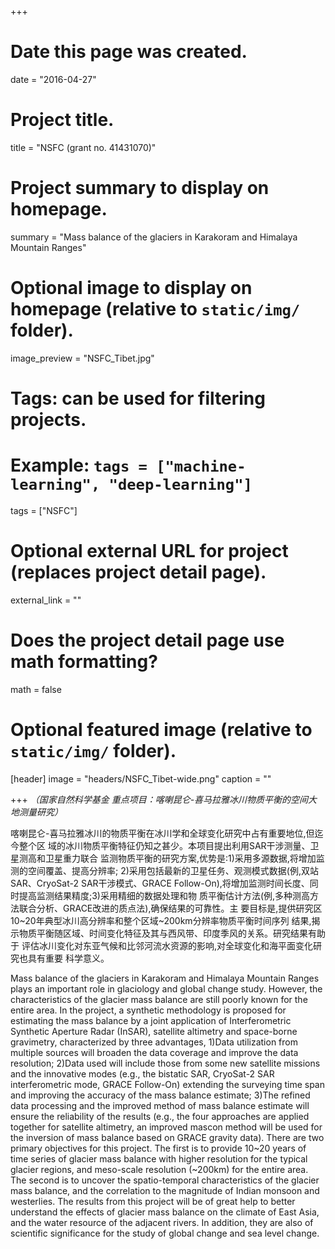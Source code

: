 +++
# Date this page was created.
date = "2016-04-27"

# Project title.
title = "NSFC  (grant no. 41431070)"

# Project summary to display on homepage.
summary = "Mass balance of the glaciers in Karakoram and Himalaya Mountain Ranges"

# Optional image to display on homepage (relative to `static/img/` folder).
image_preview = "NSFC_Tibet.jpg"

# Tags: can be used for filtering projects.
# Example: `tags = ["machine-learning", "deep-learning"]`
tags = ["NSFC"]

# Optional external URL for project (replaces project detail page).
external_link = ""

# Does the project detail page use math formatting?
math = false

# Optional featured image (relative to `static/img/` folder).
[header]
image = "headers/NSFC_Tibet-wide.png"
caption = ""

+++
*（国家自然科学基金 重点项目：喀喇昆仑-喜马拉雅冰川物质平衡的空间大地测量研究）*

喀喇昆仑-喜马拉雅冰川的物质平衡在冰川学和全球变化研究中占有重要地位,但迄今整个区 域的冰川物质平衡特征仍知之甚少。本项目提出利用SAR干涉测量、卫星测高和卫星重力联合 监测物质平衡的研究方案,优势是:1)采用多源数据,将增加监测的空间覆盖、提高分辨率; 2)采用包括最新的卫星任务、观测模式数据(例,双站SAR、CryoSat-2 SAR干涉模式、GRACE Follow-On),将增加监测时间长度、同时提高监测结果精度;3)采用精细的数据处理和物 质平衡估计方法(例,多种测高方法联合分析、GRACE改进的质点法),确保结果的可靠性。主 要目标是,提供研究区10~20年典型冰川高分辨率和整个区域~200km分辨率物质平衡时间序列 结果,揭示物质平衡随区域、时间变化特征及其与西风带、印度季风的关系。研究结果有助于 评估冰川变化对东亚气候和比邻河流水资源的影响,对全球变化和海平面变化研究也具有重要 科学意义。

Mass balance of the glaciers in Karakoram and Himalaya Mountain Ranges plays an important role in glaciology and global change study. However, the characteristics of the glacier mass balance are still poorly known for the entire area. In the project, a synthetic methodology is proposed for estimating the mass balance by a joint application of Interferometric Synthetic Aperture Radar (InSAR), satellite altimetry and space-borne gravimetry, characterized by three advantages, 1)Data utilization from multiple sources will broaden the data coverage and improve the data resolution; 2)Data used will include those from some new satellite missions and the innovative modes (e.g., the bistatic SAR, CryoSat-2 SAR interferometric mode, GRACE Follow-On) extending the surveying time span and improving the accuracy of the mass balance estimate; 3)The refined data processing and the improved method of mass balance estimate will ensure the reliability of the results (e.g., the four approaches are applied together for satellite altimetry, an improved mascon method will be used for the inversion of mass balance based on GRACE gravity data). There are two primary objectives for this project. The first is to provide 10~20 years of time series of glacier mass balance with higher resolution for the typical glacier regions, and meso-scale resolution (~200km) for the entire area. The second is to uncover the spatio-temporal characteristics of the glacier mass balance, and the correlation to the magnitude of Indian monsoon and westerlies. The results from this project will be of great help to better understand the effects of glacier mass balance on the climate of East Asia, and the water resource of the adjacent rivers. In addition, they are also of scientific significance for the study of global change and sea level change. 
